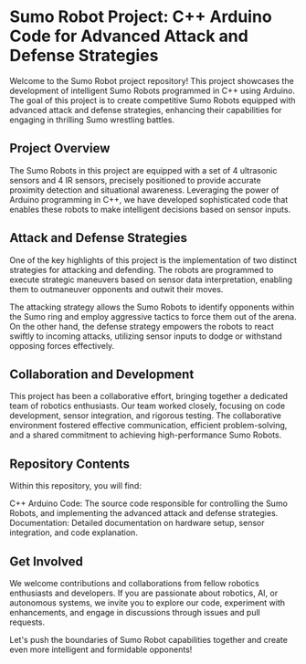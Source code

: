 # Sumo Robot Project: C++ Arduino Code for Advanced Attack and Defense Strategies
Welcome to the Sumo Robot project repository! This project showcases the development of intelligent Sumo Robots programmed in C++ using Arduino. The goal of this project is to create competitive Sumo Robots equipped with advanced attack and defense strategies, enhancing their capabilities for engaging in thrilling Sumo wrestling battles.

## Project Overview
The Sumo Robots in this project are equipped with a set of 4 ultrasonic sensors and 4 IR sensors, precisely positioned to provide accurate proximity detection and situational awareness. Leveraging the power of Arduino programming in C++, we have developed sophisticated code that enables these robots to make intelligent decisions based on sensor inputs.

## Attack and Defense Strategies
One of the key highlights of this project is the implementation of two distinct strategies for attacking and defending. The robots are programmed to execute strategic maneuvers based on sensor data interpretation, enabling them to outmaneuver opponents and outwit their moves.

The attacking strategy allows the Sumo Robots to identify opponents within the Sumo ring and employ aggressive tactics to force them out of the arena. On the other hand, the defense strategy empowers the robots to react swiftly to incoming attacks, utilizing sensor inputs to dodge or withstand opposing forces effectively.

## Collaboration and Development
This project has been a collaborative effort, bringing together a dedicated team of robotics enthusiasts. Our team worked closely, focusing on code development, sensor integration, and rigorous testing. The collaborative environment fostered effective communication, efficient problem-solving, and a shared commitment to achieving high-performance Sumo Robots.

## Repository Contents
Within this repository, you will find:

C++ Arduino Code: The source code responsible for controlling the Sumo Robots, and implementing the advanced attack and defense strategies.
Documentation: Detailed documentation on hardware setup, sensor integration, and code explanation. 

## Get Involved
We welcome contributions and collaborations from fellow robotics enthusiasts and developers. If you are passionate about robotics, AI, or autonomous systems, we invite you to explore our code, experiment with enhancements, and engage in discussions through issues and pull requests.

Let's push the boundaries of Sumo Robot capabilities together and create even more intelligent and formidable opponents!
